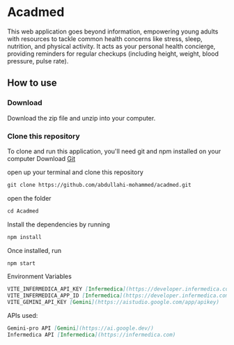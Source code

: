 # Acadmed

This web application goes beyond information, empowering young adults with resources to tackle common health concerns like stress, sleep, nutrition, and physical activity. It acts as your personal health concierge, providing reminders for regular checkups (including height, weight, blood pressure, pulse rate).

## How to use

### Download
Download the zip file and unzip into your computer.

### Clone this repository
To clone and run this application, you'll need git and npm installed on your computer
Download [Git](https://git-scm.com)

open up your terminal and clone this repository

```md
git clone https://github.com/abdullahi-mohammed/acadmed.git
```
open the folder 

```md
cd Acadmed
```

Install the dependencies by running

```md
npm install
```

Once installed, run

```md
npm start
```
Environment Variables

```md
VITE_INFERMEDICA_API_KEY [Infermedica](https://developer.infermedica.com)
VITE_INFERMEDICA_APP_ID [Infermedica](https://developer.infermedica.com)
VITE_GEMINI_API_KEY [Gemini](https://aistudio.google.com/app/apikey)
```


APIs used:

```md
Gemini-pro API [Gemini](https://ai.google.dev/)
Infermedica API [Infermedica](https://infermedica.com)

```


